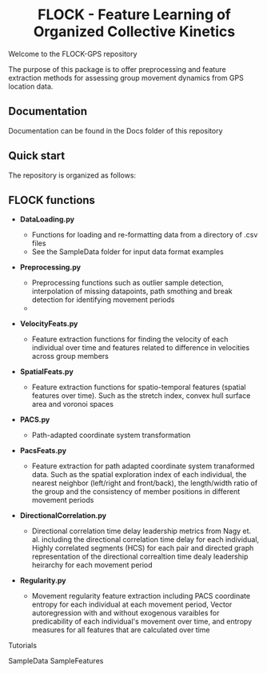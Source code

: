<h1 align="center" > FLOCK - Feature Learning of Organized Collective Kinetics </h1>

Welcome to the FLOCK-GPS repository

The purpose of this package is to offer preprocessing and feature extraction methods for assessing group movement dynamics from GPS location data.


## Documentation
Documentation can be found in the Docs folder of this repository


## Quick start



The repository is organized as follows:

## FLOCK functions

* **DataLoading.py**
  * Functions for loading and re-formatting data from a directory of .csv files
  * See the SampleData folder for input data format examples
    
* **Preprocessing.py**
  * Preprocessing functions such as outlier sample detection, interpolation of missing datapoints, path smothing and break detection for identifying movement periods
  * 
    
* **VelocityFeats.py**
  * Feature extraction functions for finding the velocity of each individual over time and features related to difference in velocities across group members
  
* **SpatialFeats.py**
  * Feature extraction functions for spatio-temporal features (spatial features over time). Such as the stretch index, convex hull surface area and voronoi spaces 
  
* **PACS.py**
  * Path-adapted coordinate system transformation
  
* **PacsFeats.py**
  * Feature extraction for path adapted coordinate system tranaformed data. Such as the spatial exploration index of each individual, the nearest neighbor (left/right and front/back), the length/width ratio of the group and the consistency of member positions in different movement periods
  
* **DirectionalCorrelation.py**
  * Directional correlation time delay leadership metrics from Nagy et. al. including the directional correlation time delay for each individual, Highly correlated segments (HCS) for each pair and directed graph representation of the directional correaltion time dealy leadership heirarchy for each movement period  
  
* **Regularity.py**
  * Movement regularity feature extraction including PACS coordinate entropy for each individual at each movement period, Vector autoregression with and without exogenous varaibles for predicability of each individual's movement over time, and entropy measures for all features that are calculated over time
  




Tutorials

SampleData
SampleFeatures
